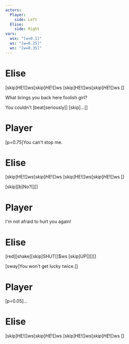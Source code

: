 ```yaml
---
actors:
  Player:
    side: Left
  Elise:
    side: Right
vars: 
  wsx: "[w=0.1]"
  ws: "[w=0.25]"
  wn: "[w=0.35]"
---
```


# Elise

[skip]HE![]$ws [skip]HE![]$ws [skip]HE![]$ws [skip]HE![]$ws []

What brings you back here foolish girl?

You couldn't [beat]seriously[] [skip]...[]

# Player

[p=0.75]You can't stop me.

# Elise

[skip]HE![]$ws [skip]HE![]$ws [skip]HE![]$ws [skip]HE![]$ws []

[skip][b]No?[][]

# Player

I'm not afraid to hurt you again!

# Elise

[red][shake][skip]SHUT[]$ws [skip]UP[][][]

[sway]You won't get lucky twice.[]

# Player

[p=0.05]...

# Elise

[skip]HE![]$ws [skip]HE![]$ws [skip]HE![]$ws [skip]HE![]$ws []